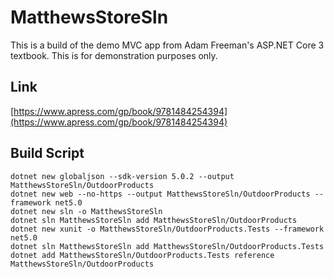 # MatthewsStoreSln
This is a build of the demo MVC app from Adam Freeman's ASP.NET Core 3 textbook. This is for demonstration purposes only.
## Link
[https://www.apress.com/gp/book/9781484254394](https://www.apress.com/gp/book/9781484254394)

## Build Script

    dotnet new globaljson --sdk-version 5.0.2 --output MatthewsStoreSln/OutdoorProducts
    dotnet new web --no-https --output MatthewsStoreSln/OutdoorProducts --framework net5.0
    dotnet new sln -o MatthewsStoreSln
    dotnet sln MatthewsStoreSln add MatthewsStoreSln/OutdoorProducts 
    dotnet new xunit -o MatthewsStoreSln/OutdoorProducts.Tests --framework net5.0
    dotnet sln MatthewsStoreSln add MatthewsStoreSln/OutdoorProducts.Tests 
    dotnet add MatthewsStoreSln/OutdoorProducts.Tests reference MatthewsStoreSln/OutdoorProducts
